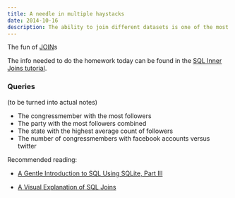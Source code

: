 ```yaml
---
title: A needle in multiple haystacks
date: 2014-10-16
description: The ability to join different datasets is one of the most direct ways to find stories that have been overlooked.
---
```



The fun of [JOIN](http://en.wikipedia.org/wiki/Join_(SQL))s


The info needed to do the homework today can be found in the [SQL Inner Joins tutorial](/tutorials/database-joins/sql-inner-join).



### Queries

(to be turned into actual notes)

- The congressmember with the most followers
- The party with the most followers combined
- The state with the highest average count of followers
- The number of congressmembers with facebook accounts versus twitter



Recommended reading: 

- [A Gentle Introduction to SQL Using SQLite, Part III](https://github.com/tthibo/SQL-Tutorial/blob/master/tutorial_files/part3.textile)

- [A Visual Explanation of SQL Joins](http://blog.codinghorror.com/a-visual-explanation-of-sql-joins/)
